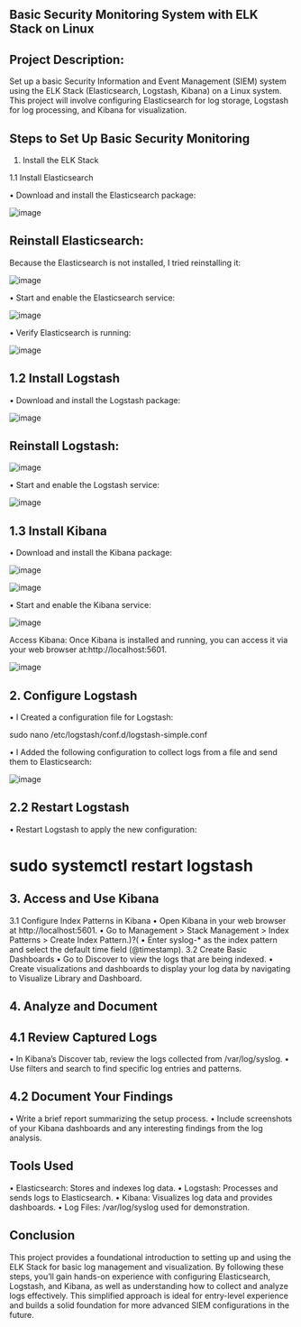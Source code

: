 
## Basic Security Monitoring System with ELK Stack on Linux

## Project Description:
Set up a basic Security Information and Event Management (SIEM) system using the ELK Stack (Elasticsearch, Logstash, Kibana) on a Linux system. This project will involve configuring Elasticsearch for log storage, Logstash for log processing, and Kibana for visualization.

## Steps to Set Up Basic Security Monitoring

1. Install the ELK Stack

1.1 Install Elasticsearch

•	Download and install the Elasticsearch package:

![image](https://github.com/user-attachments/assets/ce1b1aa8-ba0a-4757-8e25-b430372faa45)

## Reinstall Elasticsearch: 

Because the Elasticsearch is not installed, I tried reinstalling it:

![image](https://github.com/user-attachments/assets/cf229ed0-0ee7-40a2-8e82-e31528da7a24)

•	Start and enable the Elasticsearch service:

![image](https://github.com/user-attachments/assets/a36bbbc5-2abb-4d62-a909-35924ffc72de)

•	Verify Elasticsearch is running:

![image](https://github.com/user-attachments/assets/2f54645d-a09c-4c6a-9d13-1a6f613a451c)

## 1.2 Install Logstash

•	Download and install the Logstash package:

![image](https://github.com/user-attachments/assets/2b812141-3329-40e1-ae4b-e5c5d7d6f861)

## Reinstall Logstash: 

![image](https://github.com/user-attachments/assets/756ebecf-56d8-40b0-8c22-f4406d08f7e9)

•	Start and enable the Logstash service:

![image](https://github.com/user-attachments/assets/5643f2a8-e579-41b0-a806-7169915f8134)

## 1.3 Install Kibana

•	Download and install the Kibana package: 

![image](https://github.com/user-attachments/assets/fe90d8b5-a0e7-4217-8c3d-dacdea9c7023)

![image](https://github.com/user-attachments/assets/0976f6c7-017b-4280-84bc-9af4254da4fd)

•	Start and enable the Kibana service:

![image](https://github.com/user-attachments/assets/a8daf505-7e37-4445-b488-fc95e6e6be4e)

Access Kibana: Once Kibana is installed and running, you can access it via your web browser at:http://localhost:5601.

![image](https://github.com/user-attachments/assets/0eb67f17-c410-4d73-931c-106068b34564)

## 2. Configure Logstash

   •	I Created a configuration file for Logstash:

   sudo nano /etc/logstash/conf.d/logstash-simple.conf

   •	I Added the following configuration to collect logs from a file and send them to Elasticsearch:

   ![image](https://github.com/user-attachments/assets/61f37961-b595-466d-9ea0-ea478695dae6)

  ## 2.2 Restart Logstash

  •	Restart Logstash to apply the new configuration:

# sudo systemctl restart logstash

## 3. Access and Use Kibana

3.1 Configure Index Patterns in Kibana
•	Open Kibana in your web browser at http://localhost:5601.
•	Go to Management > Stack Management > Index Patterns > Create Index Pattern.)?(
•	Enter syslog-* as the index pattern and select the default time field (@timestamp).
3.2 Create Basic Dashboards
•	Go to Discover to view the logs that are being indexed.
•	Create visualizations and dashboards to display your log data by navigating to Visualize Library and Dashboard.
## 4. Analyze and Document

## 4.1 Review Captured Logs
•	In Kibana’s Discover tab, review the logs collected from /var/log/syslog.
•	Use filters and search to find specific log entries and patterns.
## 4.2 Document Your Findings
•	Write a brief report summarizing the setup process.
•	Include screenshots of your Kibana dashboards and any interesting findings from the log analysis.
## Tools Used
•	Elasticsearch: Stores and indexes log data.
•	Logstash: Processes and sends logs to Elasticsearch.
•	Kibana: Visualizes log data and provides dashboards.
•	Log Files: /var/log/syslog used for demonstration.

## Conclusion
This project provides a foundational introduction to setting up and using the ELK Stack for basic log management and visualization. By following these steps, you’ll gain hands-on experience with configuring Elasticsearch, Logstash, and Kibana, as well as understanding how to collect and analyze logs effectively. This simplified approach is ideal for entry-level experience and builds a solid foundation for more advanced SIEM configurations in the future.






   













